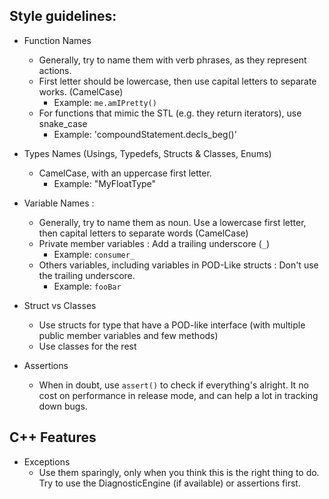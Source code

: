 ## Style guidelines:

 * Function Names
	* Generally, try to name them with verb phrases, as they represent actions.
	* First letter should be lowercase, then use capital letters to separate works. (CamelCase) 
		* Example: `me.amIPretty()`
	* For functions that mimic the STL (e.g. they return iterators), use snake_case
		* Example: 'compoundStatement.decls_beg()'

* Types Names (Usings, Typedefs, Structs & Classes, Enums)
	* CamelCase, with an uppercase first letter.
		* Example: "MyFloatType"

* Variable Names :
	* Generally, try to name them as noun. Use a lowercase first letter, then capital letters to separate words (CamelCase)
	* Private member variables : Add a trailing underscore (`_`)
		* Example: `consumer_`
	* Others variables, including variables in POD-Like structs : Don't use the trailing underscore.
		* Example: `fooBar`

* Struct vs Classes
	* Use structs for type that have a POD-like interface (with multiple public member variables and few methods)
	* Use classes for the rest

* Assertions
	* When in doubt, use `assert()` to check if everything's alright. It no cost on performance in release mode, and can help a lot in tracking down bugs.

## C++ Features
* Exceptions
	* Use them sparingly, only when you think this is the right thing to do. Try to use the DiagnosticEngine (if available) or assertions first.
